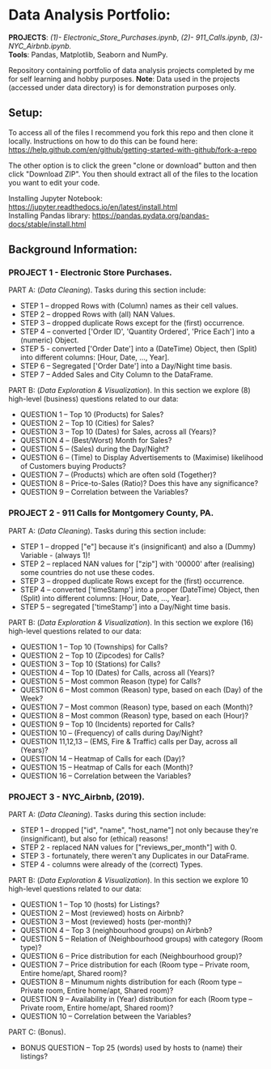 # Data Analysis Portfolio:
**PROJECTS**: _(1)- Electronic_Store_Purchases.ipynb_, _(2)- 911_Calls.ipynb_, _(3)- NYC_Airbnb.ipynb._ <br>
**Tools**: Pandas, Matplotlib, Seaborn and NumPy.

Repository containing portfolio of data analysis projects completed by me for self learning and hobby purposes.
**Note**: Data used in the projects (accessed under data directory) is for demonstration purposes only.

## Setup:
To access all of the files I recommend you fork this repo and then clone it locally. Instructions on how to do this can be found here: https://help.github.com/en/github/getting-started-with-github/fork-a-repo

The other option is to click the green "clone or download" button and then click "Download ZIP". You then should extract all of the files to the location you want to edit your code.

Installing Jupyter Notebook: https://jupyter.readthedocs.io/en/latest/install.html <br>
Installing Pandas library: https://pandas.pydata.org/pandas-docs/stable/install.html

## Background Information:
### PROJECT 1 - Electronic Store Purchases. <br>
PART A: (_Data Cleaning_). Tasks during this section include:
- STEP 1 – dropped Rows with (Column) names as their cell values.
- STEP 2 – dropped Rows with (all) NAN Values.
- STEP 3 – dropped duplicate Rows except for the (first) occurrence.
- STEP 4 – converted ['Order ID', 'Quantity Ordered', 'Price Each'] into a (numeric) Object.
- STEP 5 - converted ['Order Date'] into a (DateTime) Object, then (Split) into different columns: [Hour, Date, ..., Year].
- STEP 6 – Segregated ['Order Date'] into a Day/Night time basis.
- STEP 7 – Added Sales and City Column to the DataFrame. <br>

PART B: (_Data Exploration & Visualization_). In this section we explore (8) high-level (business) questions related to our data:
- QUESTION 1 – Top 10 (Products) for Sales?
- QUESTION 2 – Top 10 (Cities) for Sales?
- QUESTION 3 – Top 10 (Dates) for Sales, across all (Years)?
- QUESTION 4 – (Best/Worst) Month for Sales?
- QUESTION 5 – (Sales) during the Day/Night?
- QUESTION 6 – (Time) to Display Advertisements to (Maximise) likelihood of Customers buying Products?
- QUESTION 7 – (Products) which are often sold (Together)?
- QUESTION 8 – Price-to-Sales (Ratio)? Does this have any significance?
- QUESTION 9 – Correlation between the Variables?

### PROJECT 2 - 911 Calls for Montgomery County, PA. <br>
PART A: (_Data Cleaning_). Tasks during this section include:
- STEP 1 – dropped ["e"] because it's (insignificant) and also a (Dummy) Variable - (always 1)!
- STEP 2 – replaced NAN values for ["zip"] with '00000' after (realising) some countries do not use these codes.
- STEP 3 – dropped duplicate Rows except for the (first) occurrence.
- STEP 4 – converted ['timeStamp'] into a proper (DateTime) Object, then (Split) into different columns: [Hour, Date, ..., Year].
- STEP 5 – segregated ['timeStamp'] into a Day/Night time basis.

PART B: (_Data Exploration & Visualization_). In this section we explore (16) high-level questions related to our data:
- QUESTION 1 – Top 10 (Townships) for Calls?
- QUESTION 2 – Top 10 (Zipcodes) for Calls?
- QUESTION 3 – Top 10 (Stations) for Calls?
- QUESTION 4 – Top 10 (Dates) for Calls, across all (Years)?
- QUESTION 5 – Most common Reason (type) for Calls?
- QUESTION 6 – Most common (Reason) type, based on each (Day) of the Week?
- QUESTION 7 – Most common (Reason) type, based on each (Month)?
- QUESTION 8 – Most common (Reason) type, based on each (Hour)?
- QUESTION 9 – Top 10 (Incidents) reported for Calls?
- QUESTION 10 – (Frequency) of calls during Day/Night?
- QUESTION 11,12,13 – (EMS, Fire & Traffic) calls per Day, across all (Years)?
- QUESTION 14 – Heatmap of Calls for each (Day)?
- QUESTION 15 – Heatmap of Calls for each (Month)?
- QUESTION 16 – Correlation between the Variables?

### PROJECT 3 - NYC_Airbnb, (2019). <br>
PART A: (_Data Cleaning_). Tasks during this section include:
- STEP 1 – dropped ["id", "name", "host_name"] not only because they're (insignificant), but also for (ethical) reasons!
- STEP 2 - replaced NAN values for ["reviews_per_month"] with 0.
- STEP 3 - fortunately, there weren't any Duplicates in our DataFrame.
- STEP 4 - columns were already of the (correct) Types.

PART B: (_Data Exploration & Visualization_). In this section we explore 10 high-level questions related to our data:
- QUESTION 1 – Top 10 (hosts) for Listings?
- QUESTION 2 – Most (reviewed) hosts on Airbnb?
- QUESTION 3 – Most (reviewed) hosts (per-month)?
- QUESTION 4 – Top 3 (neighbourhood groups) on Airbnb?
- QUESTION 5 – Relation of (Neighbourhood groups) with category (Room type)?
- QUESTION 6 – Price distribution for each (Neighbourhood group)?
- QUESTION 7 – Price distribution for each (Room type – Private room, Entire home/apt, Shared room)?
- QUESTION 8 – Minumum nights distribution for each (Room type – Private room, Entire home/apt, Shared room)?
- QUESTION 9 – Availability in (Year) distribution for each (Room type – Private room, Entire home/apt, Shared room)?
- QUESTION 10 – Correlation between the Variables?

PART C: (Bonus).
- BONUS QUESTION – Top 25 (words) used by hosts to (name) their listings?
